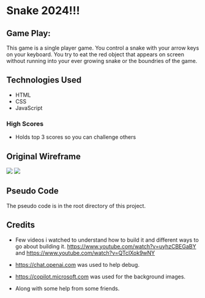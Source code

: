 # Snake 2024!!! 

## Game Play:

This game is a single player game. You control a snake with your arrow keys on your keyboard. You try to eat the red object that appears on screen without running into your ever growing snake or the boundries of the game.

## Technologies Used 
 * HTML
 * CSS
 * JavaScript



### High Scores
  * Holds top 3 scores so you can challenge others

## Original Wireframe 

![](https://i.imgur.com/huBlEo1.png) ![](https://i.imgur.com/6WSVYur.png)

## Pseudo Code 
The pseudo code is in the root directory of this project.


## Credits 
  * Few videos i watched to understand how to build it and different ways to go about building it. https://www.youtube.com/watch?v=uyhzCBEGaBY and https://www.youtube.com/watch?v=QTcIXok9wNY
  
  * https://chat.openai.com was used to help debug. 
  
  * https://copilot.microsoft.com was used for the background images.
  
  * Along with some help from some friends.